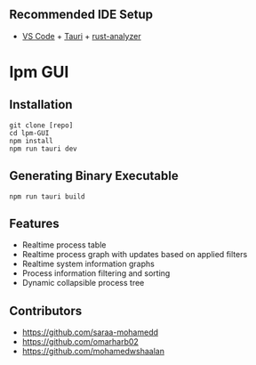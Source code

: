## Recommended IDE Setup

- [VS Code](https://code.visualstudio.com/) + [Tauri](https://marketplace.visualstudio.com/items?itemName=tauri-apps.tauri-vscode) + [rust-analyzer](https://marketplace.visualstudio.com/items?itemName=rust-lang.rust-analyzer)

# lpm GUI

## Installation
```
git clone [repo]
cd lpm-GUI
npm install
npm run tauri dev
```
## Generating Binary Executable
```
npm run tauri build
```

## Features
- Realtime process table
- Realtime process graph with updates based on applied filters
- Realtime system information graphs
- Process information filtering and sorting
- Dynamic collapsible process tree

## Contributors
- https://github.com/saraa-mohamedd
- https://github.com/omarharb02
- https://github.com/mohamedwshaalan

